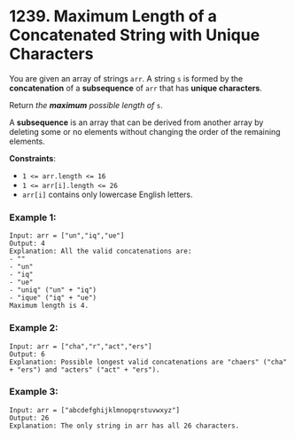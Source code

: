 # 1239. Maximum Length of a Concatenated String with Unique Characters

You are given an array of strings `arr`. A string `s` is formed by the **concatenation** of a **subsequence** of `arr` that has **unique characters**.

Return *the **maximum** possible length of* `s`.

A **subsequence** is an array that can be derived from another array by deleting some or no elements without changing the order of the remaining elements.

**Constraints**:
- `1 <= arr.length <= 16`
- `1 <= arr[i].length <= 26`
- `arr[i]` contains only lowercase English letters.

### Example 1:
```
Input: arr = ["un","iq","ue"]
Output: 4
Explanation: All the valid concatenations are:
- ""
- "un"
- "iq"
- "ue"
- "uniq" ("un" + "iq")
- "ique" ("iq" + "ue")
Maximum length is 4.
```

### Example 2:
```
Input: arr = ["cha","r","act","ers"]
Output: 6
Explanation: Possible longest valid concatenations are "chaers" ("cha" + "ers") and "acters" ("act" + "ers").
```

### Example 3:
```
Input: arr = ["abcdefghijklmnopqrstuvwxyz"]
Output: 26
Explanation: The only string in arr has all 26 characters.
```
